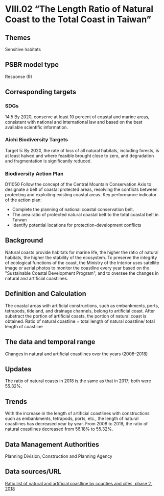 # VIII.02 “The Length Ratio of Natural Coast to the Total Coast in Taiwan”

<script type="text/javascript" src="http://cdn.mathjax.org/mathjax/latest/MathJax.js?config=TeX-AMS-MML_HTMLorMML"></script>

## Themes
Sensitive habitats
## PSBR model type
Response (R)
## Corresponding targets
### SDGs
14.5 By 2020, conserve at least 10 percent of coastal and marine areas, consistent with national and international law and based on the best available scientific information.
### Aichi Biodiversity Targets
Target 5: By 2020, the rate of loss of all natural habitats, including forests, is at least halved and where feasible brought close to zero, and degradation and fragmentation is significantly reduced.
### Biodiversity Action Plan
D11050 Follow the concept of the Central Mountain Conservation Axis to designate a belt of coastal protected areas, resolving the conflicts between protecting and exploiting existing coastal areas. Key performance indicator of the action plan:
* Complete the planning of national coastal conservation belt.
* The area ratio of protected natural coastal belt to the total coastal belt in Taiwan
* Identify potential locations for protection-development conflicts
## Background
Natural coasts provide habitats for marine life, the higher the ratio of natural habitats, the higher the stability of the ecosystem. To preserve the integrity of ecological functions of the coast, the Ministry of the Interior uses satellite image or aerial photos to monitor the coastline every year based on the "Sustainable Coastal Development Program", and to oversee the changes in natural and artificial coastlines.
## Definition and Calculation
The coastal areas with artificial constructions, such as embankments, ports, tetrapods, tideland, and drainage channels, belong to artificial coast. After substract the portion of artificial coasts, the portion of natural coast is obtained. Ratio of natural coastline = total length of natural coastline/ total length of coastline
## The data and temporal range
Changes in natural and artificial coastlines over the years (2008–2018)
## Updates
The ratio of natural coasts in 2018 is the same as that in 2017; both were 55.32%.
## Trends
With the increase in the length of artificial coastlines with constructions such as embankments, tetrapods, ports, etc., the length of natural coastlines has decreased year by year. From 2008 to 2018, the ratio of natural coastlines decreased from 56.18% to 55.32%.
## Data Management Authorities
Planning Division, Construction and Planning Agency
## Data sources/URL
[Ratio list of natural and artificial coastline by counties and cites, phase 2, 2018](https://www.cpami.gov.tw/最新消息/業務新訊/14251-自然海岸及人工海岸線長度.html)
